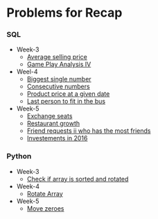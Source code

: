 # Problems for Recap 

### SQL
- Week-3
    + [Average selling price](https://leetcode.com/problems/average-selling-price/description/)
    + [Game Play Analysis IV](https://leetcode.com/problems/game-play-analysis-iv/?envType=study-plan-v2&envId=top-sql-50)
- Weel-4
    + [Biggest single number](https://leetcode.com/problems/biggest-single-number/description/?envType=study-plan-v2&envId=top-sql-50)
    + [Consecutive numbers](https://leetcode.com/problems/consecutive-numbers/description/?envType=study-plan-v2&envId=top-sql-50)
    + [Product price at a given date](https://leetcode.com/problems/product-price-at-a-given-date/?envType=study-plan-v2&envId=top-sql-50)
    + [Last person to fit in the bus](https://leetcode.com/problems/last-person-to-fit-in-the-bus/?envType=study-plan-v2&envId=top-sql-50)
- Week-5
    + [Exchange seats](https://leetcode.com/problems/exchange-seats/?envType=study-plan-v2&envId=top-sql-50)
    + [Restaurant growth](https://leetcode.com/problems/restaurant-growth/description/)
    + [Friend requests ii who has the most friends](https://leetcode.com/problems/friend-requests-ii-who-has-the-most-friends/?envType=study-plan-v2&envId=top-sql-50)
    + [Investements in 2016](https://leetcode.com/problems/investments-in-2016/?envType=study-plan-v2&envId=top-sql-50)
### Python
- Week-3
    + [Check if array is sorted and rotated](https://leetcode.com/problems/check-if-array-is-sorted-and-rotated/description/)
- Week-4
    + [Rotate Array](https://leetcode.com/problems/rotate-array/description/)
- Week-5
    + [Move zeroes](https://leetcode.com/problems/move-zeroes/)